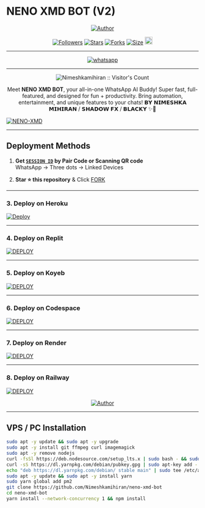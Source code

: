 # NENO XMD BOT (V2)
<p align="center">
<a href="https://github.com/Nimeshkamihiran"><img title="Author" src="https://files.catbox.moe/z5lhou.jpg"></a>

<p align="center">
<a href="https://github.com/Nimeshkamihiran/followers"><img title="Followers" src="https://img.shields.io/github/followers/Nimeshkamihiran?color=blue&style=flat-square"></a>
<a href="https://github.com/Nimeshkamihiran/neno-xmd-bot/stargazers/"><img title="Stars" src="https://img.shields.io/github/stars/Nimeshkamihiran/neno-xmd-bot?color=blue&style=flat-square"></a>
<a href="https://github.com/Nimeshkamihiran/neno-xmd-bot/network/members"><img title="Forks" src="https://img.shields.io/github/forks/Nimeshkamihiran/neno-xmd-bot?color=blue&style=flat-square"></a>
<a href="https://github.com/Nimeshkamihiran/neno-xmd-bot/"><img title="Size" src="https://img.shields.io/github/repo-size/Nimeshkamihiran/neno-xmd-bot?style=flat-square&color=green"></a>
<a href="https://github.com/Nimeshkamihiran/neno-xmd-bot/graphs/commit-activity"><img height="20" src="https://img.shields.io/badge/Maintained%3F-yes-green.svg"></a>
</p>

---

<p align="center">
<a aria-label="Join our chats" href="https://chat.whatsapp.com/Ekoe6EykUJf0KfQShsBfoN?mode=ac_t" target="_blank">
<img alt="whatsapp" src="https://img.shields.io/badge/Join Group-25D366?style=for-the-badge&logo=telegram&logoColor=white" />
</a>
</p>

---

<p align="center"><img src="https://profile-counter.glitch.me/{NENO-XMD}/count.svg" alt="Nimeshkamihiran :: Visitor's Count" /></p>

<p align="center">
Meet <b>NENO XMD BOT</b>, your all-in-one WhatsApp AI Buddy!  
Super fast, full-featured, and designed for fun + productivity.  
Bring automation, entertainment, and unique features to your chats!
               𝗕𝗬 𝗡𝗜𝗠𝗘𝗦𝗛𝗞𝗔 𝗠𝗜𝗛𝗜𝗥𝗔𝗡 / 𝗦𝗛𝗔𝗗𝗢𝗪 𝗙𝗫 / 𝗕𝗟𝗔𝗖𝗞𝗬 ✨🤖
</p>

<a href="https://github.com/Nimeshkamihiran/neno-xmd-bot/fork"><img title="NENO-XMD" src="https://img.shields.io/badge/FORK-NENO XMD-h?color=blue&style=for-the-badge&logo=stackshare"></a>

---

## Deployment Methods

1. **Get [`SESSION ID`](https://malvinxd-pairsession.onrender.com/) by Pair Code or Scanning QR code**  
   WhatsApp → Three dots → Linked Devices


2. **Star ⭐ this repository** & Click [FORK](https://github.com/Nimeshkamihiran/neno-xmd-bot/fork)

---

### 3. Deploy on Heroku
[![Deploy](https://www.herokucdn.com/deploy/button.svg)](https://heroku.com/deploy?template=new)

---

### 4. Deploy on Replit
<a href='https://repl.it/github/Nimeshkamihiran/neno-xmd-bot' target="_blank"><img alt='DEPLOY' src='https://img.shields.io/badge/-REPLIT-orange?style=for-the-badge&logo=replit&logoColor=white'/></a>

---

### 5. Deploy on Koyeb
<a href='https://app.koyeb.com/auth/signin' target="_blank"><img alt='DEPLOY' src='https://img.shields.io/badge/-KOYEB-blue?style=for-the-badge&logo=koyeb&logoColor=white'/></a>

---

### 6. Deploy on Codespace
<a href='https://github.com/codespaces/new' target="_blank"><img alt='DEPLOY' src='https://img.shields.io/badge/CODESPACE-h?color=navy&style=for-the-badge&logo=visualstudiocode'/></a>

---

### 7. Deploy on Render
<a href='https://dashboard.render.com' target="_blank"><img alt='DEPLOY' src='https://img.shields.io/badge/RENDER-h?color=maroon&style=for-the-badge&logo=render'/></a>

---

### 8. Deploy on Railway
<a href='https://railway.app/new' target="_blank"><img alt='DEPLOY' src='https://img.shields.io/badge/RAILWAY-h?color=black&style=for-the-badge&logo=railway'/></a>

<p align="center">
<a href="https://github.com/Nimeshkamihiran"><img title="Author" src="https://files.catbox.moe/c1urvj.jpg"></a>


---

## VPS / PC Installation

```bash
sudo apt -y update && sudo apt -y upgrade 
sudo apt -y install git ffmpeg curl imagemagick
sudo apt -y remove nodejs
curl -fsSl https://deb.nodesource.com/setup_lts.x | sudo bash - && sudo apt -y install nodejs
curl -sS https://dl.yarnpkg.com/debian/pubkey.gpg | sudo apt-key add -
echo "deb https://dl.yarnpkg.com/debian/ stable main" | sudo tee /etc/apt/sources.list.d/yarn.list
sudo apt -y update && sudo apt -y install yarn
sudo yarn global add pm2
git clone https://github.com/Nimeshkamihiran/neno-xmd-bot
cd neno-xmd-bot
yarn install --network-concurrency 1 && npm install
